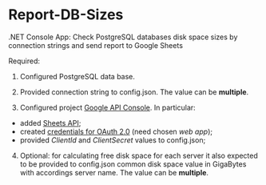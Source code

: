 # Report-DB-Sizes
.NET Console App: Check PostgreSQL databases disk space sizes by connection strings and send report to Google Sheets

Required:
1. Configured PostgreSQL data base.
2. Provided connection string to config.json. The value can be **multiple**.

3. Configured project [Google API Console](https://console.developers.google.com/apis/). In particular: 
  * added [Sheets API](https://console.developers.google.com/apis/library/sheets.googleapis.com); 
  * created [credentials for OAuth 2.0](https://console.developers.google.com/apis/credentials/oauthclient) (need chosen *web app*);
  * provided *ClientId* and *ClientSecret* values to config.json;

4. Optional: for calculating free disk space for each server it also expected to be provided to config.json common disk space value in GigaBytes with accordings server name. The value can be **multiple**.
